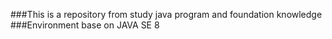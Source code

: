 ###This is a repository from study java program and foundation knowledge
###Environment base on JAVA SE 8
